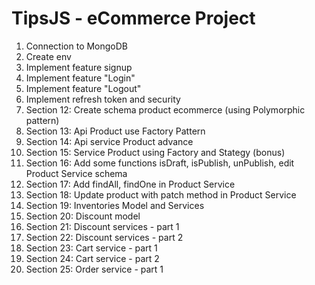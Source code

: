 # TipsJS - eCommerce Project
1. Connection to MongoDB
2. Create env
3. Implement feature signup
4. Implement feature "Login"
5. Implement feature "Logout"
6. Implement refresh token and security
7. Section 12: Create schema product ecommerce (using Polymorphic pattern)
8. Section 13: Api Product use Factory Pattern
9. Section 14: Api service Product advance
10. Section 15: Service Product using Factory and Stategy (bonus)
11. Section 16: Add some functions isDraft, isPublish, unPublish, edit Product Service schema
12. Section 17: Add findAll, findOne in Product Service
13. Section 18: Update product with patch method in Product Service
14. Section 19: Inventories Model and Services
15. Section 20: Discount model
16. Section 21: Discount services - part 1
17. Section 22: Discount services - part 2
18. Section 23: Cart service - part 1
19. Section 24: Cart service - part 2
20. Section 25: Order service - part 1

